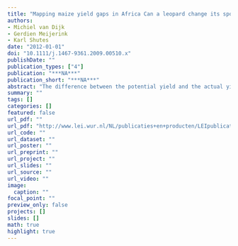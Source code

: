 ```yaml
---
title: "Mapping maize yield gaps in Africa Can a leopard change its spots?"
authors: 
- Michiel van Dijk
- Gerdien Meijerink
- Karl Shutes
date: "2012-01-01"
doi: "10.1111/j.1467-9361.2009.00510.x"
publishDate: ""
publication_types: ["4"]
publication: "***NA***"
publication_short: "***NA***"
abstract: "The difference between the potential yield and the actual yield of maize (yield gap) shows great spatial differences in Africa. nOn average in Africa, a small yield-gap is correlated with good market access as well as a high use of fertiliser. However, this result varies spatially when looking at more detailed spots. In many regions in Africa, large and small yield-gaps are correlated with good and deficient market access and/or high and low fertiliser use. The distinct regions are often demarcated by administrative boundaries, suggesting a political-institutional dimension with respect to the causes of yield gaps."
summary: ""
tags: []
categories: []
featured: false
url_pdf: ""
url_pdf: "http://www.lei.wur.nl/NL/publicaties+en+producten/LEIpublicaties/?id=1403"
url_code: ""
url_dataset: ""
url_poster: ""
url_preprint: ""
url_project: ""
url_slides: ""
url_source: ""
url_video: ""
image: 
  caption: ""
focal_point: ""
preview_only: false
projects: []
slides: []
math: true
highlight: true
---
```

